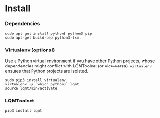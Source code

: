 # Install

### Dependencies

    sudo apt-get install python3 python3-pip
    sudo apt-get build-dep python3-lxml

### Virtualenv (optional)

Use a Python virtual environment if you have other Python projects, whose dependencies might conflict with LQMToolset (or vice-versa). `virtualenv` ensures that Python projects are isolated.

    sudo pip3 install virtualenv
    virtualenv -p `which python3` lqmt
    source lqmt/bin/activate

### LQMToolset

    pip3 install lqmt
